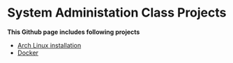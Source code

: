 # System Administation Class Projects
**This Github page includes following projects**
- [Arch Linux installation]("./ArchLinux/README.md")
- [Docker]("./Docker/README.md")